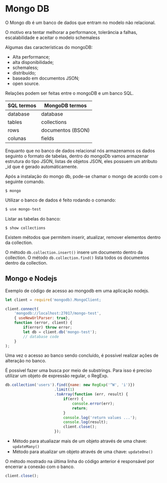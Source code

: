 # Mongo DB

O Mongo db é um banco de dados que entram no modelo não relacional.

O motivo era tentar melhorar a performance, tolerância a falhas, escalabilidade e aceitar o modelo schemaless

Algumas das características do mongoDB:
- Alta performance;
- alta disponibilidade;
- schemaless;
- distribuído;
- baseado em documentos JSON;
- open source.

Relações podem ser feitas entre o mongoDB e um banco SQL.

| SQL termos | MongoDB termos|
|-|-|
| database   | database|
|  tables   | collections|
| rows  | documentos (BSON)|
|colunas    |   fields |

Enquanto que no banco de dados relacional nós armazenamos os dados seguinto o formato de tabelas, dentro do mongoDb vamos armazenar estrutura do tipo JSON, listas de objetos JSON, eles possuem um atributo _id que é gerado automáticamente.

Após a instalação do mongo db, pode-se chamar o mongo de acordo com o seguinte comando.
```
$ mongo
```
Utilizar o banco de dados é feito rodando o comando:
```bash
$ use mongo-test
```

Listar as tabelas do banco:
```
$ show collections
```

Existem métodos que permitem inserir, atualizar, remover elementos dentro da collection.

O método `db.collection.insert()` insere um documento dentro da collection. O método `db.collection.find()` lista todos os documentos dentro da collection.

## Mongo e Nodejs

Exemplo de código de acesso ao mongodb em uma aplicação nodejs.

```javascript
let client = require('mongodb).MongoClient;

client.connect(
    'mongodb://localhost:27017/mongo-test',
    { useNewUrlParser: true},
    function (error, client) {
        if(error) throw error;
        let db = client.db('mongo-test');
        // database code
    }
);
```

Uma vez o acesso ao banco sendo concluído, é possível realizar ações de alteração no banco.

É possível fazer uma busca por meio de substrings. Para isso é preciso utilizar um objeto de expressão regular, o RegExp.

```javascript
db.collection('users').find({name: new RegExp('^W', 'i')})
                      .limit(1)
                      .toArray(function (err, result) {
                          if(err) {
                              console.error(err);
                              return;
                          }
                          console.log('return values ...');
                          console.log(result);
                          client.close();            
                      });
```

- Método para atualiazar mais de um objeto através de uma chave: `updateMany()`
- Método para atualizar um objeto através de uma chave: `updateOne()`

O método mostrado na última linha do código anterior é responsável por encerrar a conexão com o banco.
```javascript
client.close();
```

